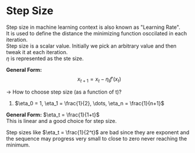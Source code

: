 # Step Size  
Step size in machine learning context is also known as "Learning Rate".  
It is used to define the distance the minimizing function osccilated in each iteration.  
Step size is a scalar value. Initially we pick an arbitrary value and then tweak it at each iteration.  
$\eta$ is represented as the ste size.  

**General Form:**  
$$x_{t+1} = x_t - \eta_t f'(x_t)$$   

$\rightarrow$ How to choose step size (as a function of t)?  
1. $\eta_0 = 1, \eta_1 = \frac{1}{2}, \dots, \eta_n = \frac{1}{n+1}$  

**General Form:** $\eta_t = \frac{1}{1+t}$  
This is linear and a good choice for step size.  

Step sizes like $\eta_t = \frac{1}{2^t}$ are bad since they are exponent and the sequence may progress very small to close to zero never reaching the minimum.